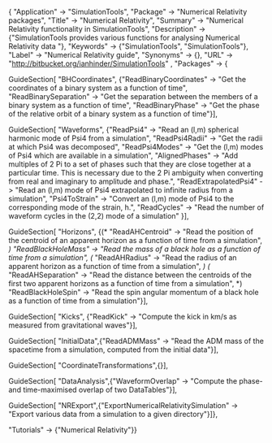 
{
 "Application" -> "SimulationTools",
 "Package" -> "Numerical Relativity packages",
 "Title" -> "Numerical Relativity",
 "Summary" -> 
   "Numerical Relativity functionality in SimulationTools",
 "Description" -> 
   {"SimulationTools provides various functions for analysing Numerical Relativity data "},
 "Keywords" -> {"SimulationTools", "SimulationTools"},
 "Label" -> "Numerical Relativity guide",
 "Synonyms" -> {},
 "URL" -> "http://bitbucket.org/ianhinder/SimulationTools" ,
 "Packages" -> {

   GuideSection[
     "BHCoordinates",
     {"ReadBinaryCoordinates" -> "Get the coordinates of a binary system as a function of time",
     "ReadBinarySeparation" -> "Get the separation between the members of a binary system as a function of time",
     "ReadBinaryPhase" -> "Get the phase of the relative orbit of a binary system as a function of time"}],

   GuideSection[
     "Waveforms",
     {"ReadPsi4" -> "Read an (l,m) spherical harmonic mode of Psi4 from a simulation", 
      "ReadPsi4Radii" -> "Get the radii at which Psi4 was decomposed",
      "ReadPsi4Modes" -> "Get the (l,m) modes of Psi4 which are available in a simulation",
      "AlignedPhases" -> "Add multiples of 2 Pi to a set of phases such that they are close together at a particular time.  This is necessary due to the 2 Pi ambiguity when converting from real and imaginary to amplitude and phase.",
      "ReadExtrapolatedPsi4" -> "Read an (l,m) mode of Psi4 extrapolated to infinite radius from a simulation",
      "Psi4ToStrain" -> "Convert an (l,m) mode of Psi4 to the corresponding mode of the strain, h.",
      "ReadCycles" -> "Read the number of waveform cycles in the (2,2) mode of a simulation"
     }],

   GuideSection[
     "Horizons",
     {(* "ReadAHCentroid" -> "Read the position of the centroid of an apparent horizon as a function of time from a simulation", *)
      "ReadBlackHoleMass" -> "Read the mass of a black hole as a function of time from a simulation",
      (* "ReadAHRadius" -> "Read the radius of an apparent horizon as a function of time from a simulation", *)
     (* "ReadAHSeparation" -> "Read the distance between the centroids of the first two apparent horizons as a function of time from a simulation", *)
      "ReadBlackHoleSpin" -> "Read the spin angular momentum of a black hole as a function of time from a simulation"}],

   GuideSection[
     "Kicks",
     {"ReadKick" -> "Compute the kick in km/s as measured from gravitational waves"}],

   GuideSection[
     "InitialData",{"ReadADMMass" -> "Read the ADM mass of the spacetime from a simulation, computed from the initial data"}],

   GuideSection[
     "CoordinateTransformations",{}],

   GuideSection[
     "DataAnalysis",{"WaveformOverlap" -> "Compute the phase- and time-maximised overlap of two DataTables"}],

   GuideSection[
     "NRExport",{"ExportNumericalRelativitySimulation" -> "Export various data from a simulation to a given directory"}]},

  "Tutorials" -> {"Numerical Relativity"}}
